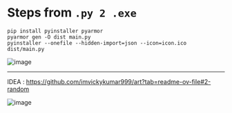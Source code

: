 # **Steps from** `.py 2 .exe`

    pip install pyinstaller pyarmor
    pyarmor gen -O dist main.py
    pyinstaller --onefile --hidden-import=json --icon=icon.ico dist/main.py

![image](https://github.com/user-attachments/assets/4d259b58-59d4-4804-a048-8424e3258a59)

---

IDEA : https://github.com/imvickykumar999/art?tab=readme-ov-file#2-random

![image](https://github.com/user-attachments/assets/a6048565-e974-40f2-a75e-8f5db4e23048)
